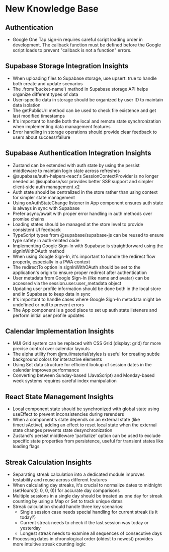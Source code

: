 # New Knowledge Base

## Authentication

- Google One Tap sign-in requires careful script loading order in development. The callback function must be defined before the Google script loads to prevent "callback is not a function" errors.

## Supabase Storage Integration Insights

- When uploading files to Supabase storage, use upsert: true to handle both create and update scenarios
- The .from('bucket-name') method in Supabase storage API helps organize different types of data
- User-specific data in storage should be organized by user ID to maintain data isolation
- The getPublicUrl method can be used to check file existence and get last modified timestamps
- It's important to handle both the local and remote state synchronization when implementing data management features
- Error handling in storage operations should provide clear feedback to users about success/failure

## Supabase Authentication Integration Insights

- Zustand can be extended with auth state by using the persist middleware to maintain login state across refreshes
- @supabase/auth-helpers-react's SessionContextProvider is no longer needed as @supabase/ssr provides better SSR support and simpler client-side auth management x2
- Auth state should be centralized in the store rather than using context for simpler state management
- Using onAuthStateChange listener in App component ensures auth state is always in sync with Supabase
- Prefer async/await with proper error handling in auth methods over promise chains
- Loading states should be managed at the store level to provide consistent UI feedback
- TypeScript types from @supabase/supabase-js can be reused to ensure type safety in auth-related code
- Implementing Google Sign-In with Supabase is straightforward using the signInWithOAuth method
- When using Google Sign-In, it's important to handle the redirect flow properly, especially in a PWA context
- The redirectTo option in signInWithOAuth should be set to the application's origin to ensure proper redirect after authentication
- User metadata from Google Sign-In (like name and avatar) can be accessed via the session.user.user_metadata object
- Updating user profile information should be done both in the local store and in Supabase to keep data in sync
- It's important to handle cases where Google Sign-In metadata might be undefined or null to prevent errors
- The App component is a good place to set up auth state listeners and perform initial user profile updates

## Calendar Implementation Insights

- MUI Grid system can be replaced with CSS Grid (display: grid) for more precise control over calendar layouts
- The alpha utility from @mui/material/styles is useful for creating subtle background colors for interactive elements
- Using Set data structure for efficient lookup of session dates in the calendar improves performance
- Converting between Sunday-based (JavaScript) and Monday-based week systems requires careful index manipulation

## React State Management Insights

- Local component state should be synchronized with global state using useEffect to prevent inconsistencies during rerenders
- When a component's state depends on an external state (like timer.isActive), adding an effect to reset local state when the external state changes prevents state desynchronization
- Zustand's persist middleware 'partialize' option can be used to exclude specific state properties from persistence, useful for transient states like loading flags

## Streak Calculation Insights

- Separating streak calculation into a dedicated module improves testability and reuse across different features
- When calculating day streaks, it's crucial to normalize dates to midnight (setHours(0, 0, 0, 0)) for accurate day comparisons
- Multiple sessions in a single day should be treated as one day for streak counting by using a Map or Set to track unique dates
- Streak calculation should handle three key scenarios:
  - Single session case needs special handling for current streak (is it today?)
  - Current streak needs to check if the last session was today or yesterday
  - Longest streak needs to examine all sequences of consecutive days
- Processing dates in chronological order (oldest to newest) provides more intuitive streak counting logic
